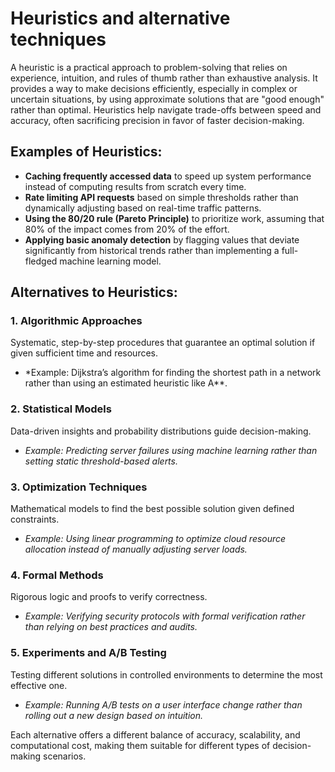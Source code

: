 # Heuristics and alternative techniques

A heuristic is a practical approach to problem-solving that relies on experience, intuition, and rules of thumb rather than exhaustive analysis. It provides a way to make decisions efficiently, especially in complex or uncertain situations, by using approximate solutions that are "good enough" rather than optimal. Heuristics help navigate trade-offs between speed and accuracy, often sacrificing precision in favor of faster decision-making.

## Examples of Heuristics:

- **Caching frequently accessed data** to speed up system performance instead of computing results from scratch every time.
- **Rate limiting API requests** based on simple thresholds rather than dynamically adjusting based on real-time traffic patterns.
- **Using the 80/20 rule (Pareto Principle)** to prioritize work, assuming that 80% of the impact comes from 20% of the effort.
- **Applying basic anomaly detection** by flagging values that deviate significantly from historical trends rather than implementing a full-fledged machine learning model.

## Alternatives to Heuristics:

### 1. Algorithmic Approaches

Systematic, step-by-step procedures that guarantee an optimal solution if given sufficient time and resources.

- \*Example: Dijkstra’s algorithm for finding the shortest path in a network rather than using an estimated heuristic like A\*\*.

### 2. Statistical Models

Data-driven insights and probability distributions guide decision-making.

- _Example: Predicting server failures using machine learning rather than setting static threshold-based alerts._

### 3. Optimization Techniques

Mathematical models to find the best possible solution given defined constraints.

- _Example: Using linear programming to optimize cloud resource allocation instead of manually adjusting server loads._

### 4. Formal Methods

Rigorous logic and proofs to verify correctness.

- _Example: Verifying security protocols with formal verification rather than relying on best practices and audits._

### 5. Experiments and A/B Testing

Testing different solutions in controlled environments to determine the most effective one.

- _Example: Running A/B tests on a user interface change rather than rolling out a new design based on intuition._

Each alternative offers a different balance of accuracy, scalability, and computational cost, making them suitable for different types of decision-making scenarios.
